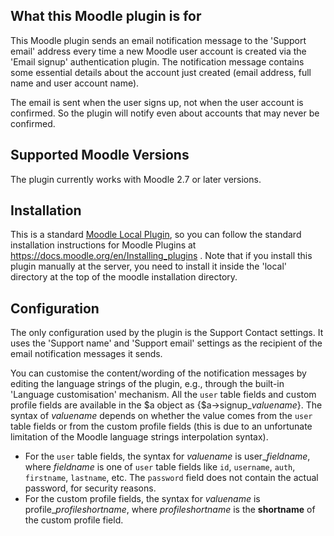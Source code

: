 ## What this Moodle plugin is for ##

This Moodle plugin sends an email notification message to the 'Support
email' address every time a new Moodle user account is created via the
'Email signup' authentication plugin. The notification message
contains some essential details about the account just created (email
address, full name and user account name).

The email is sent when the user signs up, not when the user account is
confirmed. So the plugin will notify even about accounts that may
never be confirmed.

## Supported Moodle Versions ##

The plugin currently works with Moodle 2.7 or later versions.

## Installation ##

This is a standard [Moodle Local Plugin](https://docs.moodle.org/dev/Local_plugins),
so you can follow the standard installation instructions for Moodle
Plugins at https://docs.moodle.org/en/Installing_plugins . Note that
if you install this plugin manually at the server, you need to install
it inside the 'local' directory at the top of the moodle installation
directory.

## Configuration ##

The only configuration used by the plugin is the Support Contact
settings. It uses the 'Support name' and 'Support email' settings as
the recipient of the email notification messages it sends.

You can customise the content/wording of the notification messages by
editing the language strings of the plugin, e.g., through the built-in
'Language customisation' mechanism. All the ``user`` table fields and
custom profile fields are available in the $a object as
{$a->signup_*valuename*}. The syntax of *valuename* depends on whether
the value comes from the ``user`` table fields or from the custom profile
fields (this is due to an unfortunate limitation of the Moodle
language strings interpolation syntax).

* For the ``user`` table fields, the syntax for *valuename* is
  user\_*fieldname*, where *fieldname* is one of ``user`` table fields like
  ``id``, ``username``, ``auth``, ``firstname``, ``lastname``,
  etc. The ``password`` field does not contain the actual password,
  for security reasons.
* For the custom profile fields, the syntax for *valuename* is
  profile_*profileshortname*, where *profileshortname* is the
  **shortname** of the custom profile field.



